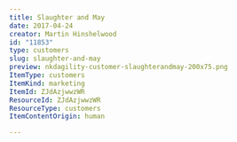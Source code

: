 ```yaml
---
title: Slaughter and May
date: 2017-04-24
creator: Martin Hinshelwood
id: "11853"
type: customers
slug: slaughter-and-may
preview: nkdagility-customer-slaughterandmay-200x75.png
ItemType: customers
ItemKind: marketing
ItemId: ZJdAzjwwzWR
ResourceId: ZJdAzjwwzWR
ResourceType: customers
ItemContentOrigin: human

---
```


